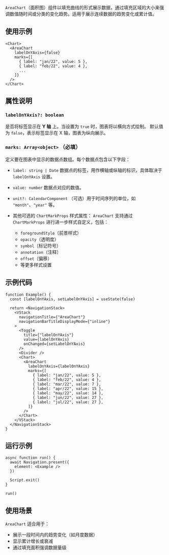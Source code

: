 `AreaChart`（面积图）组件以填充曲线的形式展示数据，通过填充区域的大小来强调数值随时间或分类的变化趋势。适用于展示连续数据的趋势变化或累计值。

## 使用示例

```tsx
<Chart>
  <AreaChart
    labelOnYAxis={false}
    marks={[
      { label: "jan/22", value: 5 },
      { label: "feb/22", value: 4 },
      ...
    ]}
  />
</Chart>
```

## 属性说明

### `labelOnYAxis?: boolean`

是否将标签显示在 **Y 轴** 上。当设置为 `true` 时，图表将以横向方式绘制。
默认值为 `false`，表示标签显示在 X 轴，图表为纵向展示。

### `marks: Array<object>` **（必填）**

定义要在图表中显示的数据点数组。每个数据点包含以下字段：

* `label: string | Date`
  数据点的标签，用作横轴或纵轴的标识，具体取决于 `labelOnYAxis` 设置。

* `value: number`
  数据点对应的数值。

* `unit?: CalendarComponent`
  （可选）用于时间序列的单位，如 `"month"`、`"year"` 等。

* 其他可选的 `ChartMarkProps` 样式属性：
  `AreaChart` 支持通过 `ChartMarkProps` 进行进一步样式自定义，包括：

  * `foregroundStyle`（前景样式）
  * `opacity`（透明度）
  * `symbol`（标记符号）
  * `annotation`（注释）
  * `offset`（偏移）
  * 等更多样式设置

## 示例代码

```tsx
function Example() {
  const [labelOnYAxis, setLabelOnYAxis] = useState(false)

  return <NavigationStack>
    <VStack
      navigationTitle={"AreaChart"}
      navigationBarTitleDisplayMode={"inline"}
    >
      <Toggle
        title={"labelOnYAxis"}
        value={labelOnYAxis}
        onChanged={setLabelOnYAxis}
      />
      <Divider />
      <Chart>
        <AreaChart
          labelOnYAxis={labelOnYAxis}
          marks={[
            { label: "jan/22", value: 5 },
            { label: "feb/22", value: 4 },
            { label: "mar/22", value: 7 },
            { label: "apr/22", value: 15 },
            { label: "may/22", value: 14 },
            { label: "jun/22", value: 27 },
            { label: "jul/22", value: 27 },
          ]}
        />
      </Chart>
    </VStack>
  </NavigationStack>
}
```

## 运行示例

```tsx
async function run() {
  await Navigation.present({
    element: <Example />
  })

  Script.exit()
}

run()
```

## 使用场景

`AreaChart` 适合用于：

* 展示一段时间内的趋势变化（如月度数据）
* 显示累计增长或衰减
* 通过填充面积强调数据量级
